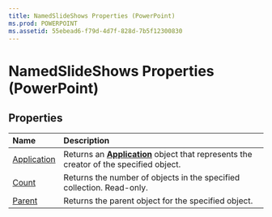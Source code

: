 ```yaml
---
title: NamedSlideShows Properties (PowerPoint)
ms.prod: POWERPOINT
ms.assetid: 55ebead6-f79d-4d7f-828d-7b5f12300830
---
```



# NamedSlideShows Properties (PowerPoint)

## Properties



|**Name**|**Description**|
|:-----|:-----|
|[Application](namedslideshows-application-property-powerpoint.md)|Returns an  **[Application](application-object-powerpoint.md)** object that represents the creator of the specified object.|
|[Count](namedslideshows-count-property-powerpoint.md)|Returns the number of objects in the specified collection. Read-only.|
|[Parent](namedslideshows-parent-property-powerpoint.md)|Returns the parent object for the specified object.|

